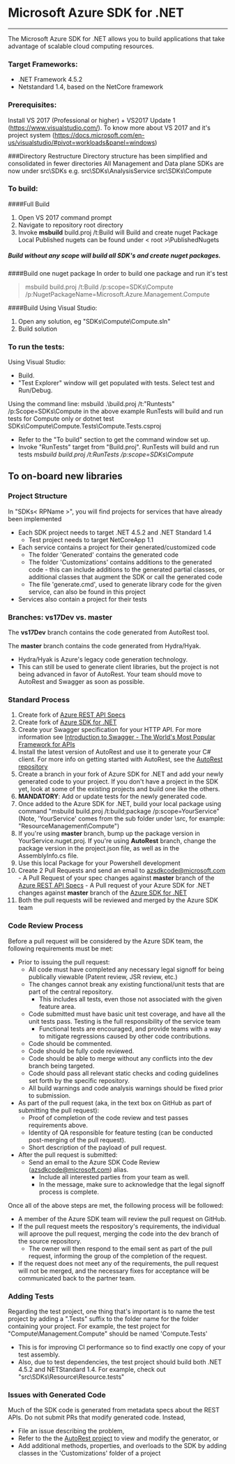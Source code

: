 # Microsoft Azure SDK for .NET
 ----------
The Microsoft Azure SDK for .NET allows you to build applications
that take advantage of scalable cloud computing resources.

### Target Frameworks:

* .NET Framework 4.5.2
* Netstandard 1.4, based on the NetCore framework

### Prerequisites:
  Install VS 2017 (Professional or higher) + VS2017 Update 1
  (https://www.visualstudio.com/).
  To know more about VS 2017 and it's project system (https://docs.microsoft.com/en-us/visualstudio/#pivot=workloads&panel=windows)

###Directory Restructure
Directory structure has been simplified and consolidated in fewer directories
All Management and Data plane SDKs are now under
src\SDKs
e.g.
src\SDKs\AnalysisService
src\SDKs\Compute

### To build:

####Full Build

 1. Open VS 2017 command prompt
 2. Navigate to repository root directory
 3. Invoke **msbuild** build.proj /t:Build
 will Build and create nuget Package
 Local Published nugets can be found under < root >\PublishedNugets
##### *Build* without any scope will build all SDK's and create nuget packages.

####Build one nuget package
In order to build one package and run it's test

 > msbuild build.proj /t:Build /p:scope=SDKs\Compute /p:NugetPackageName=Microsoft.Azure.Management.Compute

####Build Using Visual Studio:
 1. Open any solution, eg "SDKs\Compute\Compute.sln"
 2. Build solution
 
### To run the tests:
Using Visual Studio:
  - Build.
  - "Test Explorer" window will get populated with tests. Select test and Run/Debug.

Using the command line:
msbuild .\build.proj /t:"Runtests" /p:Scope=SDKs\Compute
in the above example RunTests will build and run tests for Compute only
or
dotnet test SDKs\Compute\Compute.Tests\Compute.Tests.csproj

  - Refer to the "To build" section to get the command window set up.
  - Invoke "RunTests" target from "Build.proj". RunTests will build and run tests 
        *msbuild build.proj /t:RunTests /p:scope=SDKs\Compute*

## To on-board new libraries

### Project Structure

In "SDKs\< RPName >", you will find projects for services that have already been implemented

  - Each SDK project needs to target .NET 4.5.2 and .NET Standard 1.4
	  - Test project needs to target NetCoreApp 1.1
  - Each service contains a project for their generated/customized code
    - The folder 'Generated' contains the generated code
    - The folder 'Customizations' contains additions to the generated code - this can include additions to the generated partial classes, or additional classes that augment the SDK or call the generated code
    - The file 'generate.cmd', used to generate library code for the given service, can also be found in this project
  - Services also contain a project for their tests

### Branches: vs17Dev vs. master

The **vs17Dev** branch contains the code generated from AutoRest tool.

The **master** branch contains the code generated from Hydra/Hyak.
  - Hydra/Hyak is Azure's legacy code generation technology.
  - This can still be used to generate client libraries, but the project is not being advanced in favor of AutoRest. Your team should move to AutoRest and Swagger as soon as possible.

### Standard Process

 1. Create fork of [Azure REST API Specs](https://github.com/azure/azure-rest-api-specs)
 2. Create fork of [Azure SDK for .NET](https://github.com/azure/azure-sdk-for-net)
 3. Create your Swagger specification for your HTTP API. For more information see 
 [Introduction to Swagger - The World's Most Popular Framework for APIs](http://swagger.io)
 4. Install the latest version of AutoRest and use it to generate your C# client. For more info on getting started with AutoRest, 
 see the [AutoRest repository](https://github.com/Azure/autorest)
 5. Create a branch in your fork of Azure SDK for .NET and add your newly generated code to your project. If you don't have a project in the SDK yet, look at some of the existing projects and build one like the others. 
 6. **MANDATORY**: Add or update tests for the newly generated code.
 7. Once added to the Azure SDK for .NET, build your local package using command "msbuild build.proj /t:build;package /p:scope=YourService" 
 (Note, 'YourService' comes from the sub folder under <sdk-repo-root>\src, for example: "ResourceManagement\Compute")
 8. If you're using **master** branch, bump up the package version in YourService.nuget.proj. If you're using **AutoRest** branch, change the package version in the project.json file, as well as in the AssemblyInfo.cs file.
 9. Use this local Package for your Powershell development
 10. Create 2 Pull Requests and send an email to [azsdkcode@microsoft.com](mailto:azsdkcode@microsoft.com)
    - A Pull Request of your spec changes against **master** branch of the [Azure REST API Specs](https://github.com/azure/azure-rest-api-specs)
    - A Pull request of your Azure SDK for .NET changes against **master** branch of the [Azure SDK for .NET](https://github.com/azure/azure-sdk-for-net)
 11. Both the pull requests will be reviewed and merged by the Azure SDK team

### Code Review Process

Before a pull request will be considered by the Azure SDK team, the following requirements must be met:

- Prior to issuing the pull request:
  - All code must have completed any necessary legal signoff for being publically viewable (Patent review, JSR review, etc.)
  - The changes cannot break any existing functional/unit tests that are part of the central repository.
    - This includes all tests, even those not associated with the given feature area.
  - Code submitted must have basic unit test coverage, and have all the unit tests pass. Testing is the full responsibility of the service team
    - Functional tests are encouraged, and provide teams with a way to mitigate regressions caused by other code contributions.
  - Code should be commented.
  - Code should be fully code reviewed.
  - Code should be able to merge without any conflicts into the dev branch being targeted.
  - Code should pass all relevant static checks and coding guidelines set forth by the specific repository.
  - All build warnings and code analysis warnings should be fixed prior to submission.
- As part of the pull request (aka, in the text box on GitHub as part of submitting the pull request):
  - Proof of completion of the code review and test passes requirements above.
  - Identity of QA responsible for feature testing (can be conducted post-merging of the pull request).
  - Short description of the payload of pull request.
- After the pull request is submitted:
  - Send an email to the Azure SDK Code Review (azsdkcode@microsoft.com) alias.
    - Include all interested parties from your team as well.
    - In the message, make sure to acknowledge that the legal signoff process is complete.

Once all of the above steps are met, the following process will be followed:

- A member of the Azure SDK team will review the pull request on GitHub.
- If the pull request meets the respository's requirements, the individual will aproove the pull request, merging the code into the dev branch of the source repository.
  - The owner will then respond to the email sent as part of the pull request, informing the group of the completion of the request.
- If the request does not meet any of the requirements, the pull request will not be merged, and the necessary fixes for acceptance will be communicated back to the partner team.

### Adding Tests

Regarding the test project, one thing that's important is to name the test project by adding a ".Tests" suffix to the folder name for the folder containing your project. For example, the test project for "Compute\Management.Compute" should be named 'Compute.Tests'

  - This is for improving CI performance so to find exactly one copy of your test assembly.
  - Also, due to test dependencies, the test project should build both .NET 4.5.2 and NETStandard 1.4. For example, check out "src\SDKs\Resource\Resource.tests"

### Issues with Generated Code

Much of the SDK code is generated from metadata specs about the REST APIs. Do not submit PRs that modify generated code. Instead, 
  - File an issue describing the problem,
  - Refer to the the [AutoRest project](https://github.com/azure/autorest) to view and modify the generator, or
  - Add additional methods, properties, and overloads to the SDK by adding classes in the 'Customizations' folder of a project
